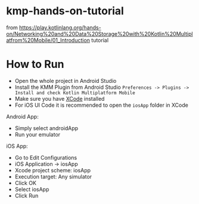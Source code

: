 # kmp-hands-on-tutorial
from https://play.kotlinlang.org/hands-on/Networking%20and%20Data%20Storage%20with%20Kotlin%20Multiplatfrom%20Mobile/01_Introduction tutorial


# How to Run
- Open the whole project in Android Studio
- Install the KMM Plugin from Android Studio `Preferences -> Plugins -> Install and check Kotlin Multiplatform Mobile`
- Make sure you have [XCode](https://apps.apple.com/id/app/xcode/id497799835?mt=12) installed
- For iOS UI Code it is recommended to open the `iosApp` folder in XCode

Android App: 
- Simply select androidApp
- Run your emulator

iOS App:
- Go to Edit Configurations
- iOS Application -> iosApp
- Xcode project scheme: iosApp
- Execution target: Any simulator
- Click OK
- Select iosApp
- Click Run
